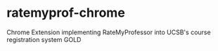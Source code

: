 # ratemyprof-chrome
Chrome Extension implementing RateMyProfessor into UCSB's course registration system GOLD
